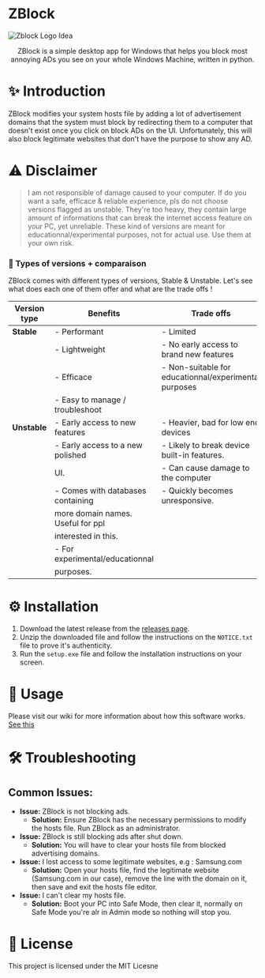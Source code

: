 # ZBlock

![Zblock Logo Idea](https://github.com/user-attachments/assets/3002e563-610b-4d40-8f5d-146eb8b7c080)
<div align="center">
  ZBlock is a simple desktop app for Windows that helps you block most annoying ADs you see on your whole Windows Machine, written in python.
</div>

# ✨ Introduction

ZBlock modifies your system hosts file by adding a lot of advertisement domains that the system must block by redirecting them to a computer that doesn't exist once you click on block ADs on the UI. Unfortunately, this will also block legitimate websites that don't have the purpose to show any AD.

# ⚠ Disclaimer
>  I am not responsible of damage caused to your computer. If do you want a safe, efficace & reliable experience, pls do not choose versions flagged as unstable. They're too heavy, they contain large amount of informations that can break the internet access feature on your PC, yet unreliable. These kind of versions are meant for educationnal/experimental purposes, not for actual use. Use them at your own risk.

### 🔰 Types of versions + comparaison
ZBlock comes with different types of versions, Stable & Unstable. Let's see what does each one of them offer and what are the trade offs !

| Version type | Benefits                         | Trade offs                                            |
|--------------|----------------------------------|-------------------------------------------------------|
| **Stable**   | - Performant                     | - Limited                                             |
|              | - Lightweight                    | - No early access to brand new features               |
|              | - Efficace                       | - Non-suitable for educationnal/experimental purposes |
|              | - Easy to manage / troubleshoot  |                                                       |
| **Unstable** | - Early access to new features   | - Heavier, bad for low end devices                    |
|              | - Early access to a new polished | - Likely to break device built-in features.           |
|              | UI.                              | - Can cause damage to the computer                    |
|              | - Comes with databases containing| - Quickly becomes unresponsive.                       |
|              | more domain names. Useful for ppl|                                                       |
|              | interested in this.              |                                                       |
|              | - For experimental/educationnal  |                                                       |
|              | purposes.                        |                                                       |

# ⚙ Installation

1. Download the latest release from the [releases page](https://github.com/ObjectiveVirtual/ZBlock/releases).
2. Unzip the downloaded file and follow the instructions on the `NOTICE.txt` file to prove it's authenticity.
3. Run the `setup.exe` file and follow the installation instructions on your screen.

# 🎯 Usage
Please visit our wiki for more information about how this software works. [See this](https://github.com/ObjectiveVirtual/ZBlock/wiki/)

# 🛠 Troubleshooting

## Common Issues:

- **Issue:** ZBlock is not blocking ads.
  - **Solution:** Ensure ZBlock has the necessary permissions to modify the hosts file. Run ZBlock as an administrator.
- **Issue:** ZBlock is still blocking ads after shut down.
  - **Solution:** You will have to clear your hosts file from blocked advertising domains.
- **Issue:** I lost access to some legitimate websites, e.g : Samsung.com
  - **Solution:** Open your hosts file, find the legitimate website (Samsung.com in our case), remove the line with the domain on it, then save and exit the hosts file editor.
- **Issue:** I can't clear my hosts file.
  - **Solution:** Boot your PC into Safe Mode, then clear it, normally on Safe Mode you're alr in Admin mode so nothing will stop you.

# 📰 License

This project is licensed under the MIT Licesne
